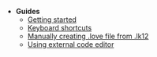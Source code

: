 * **Guides**
  * [Getting started](/Documentation/Guides/Getting_Started.md)
  * [Keyboard shortcuts](/Documentation/Guides/Keyboard_shortcuts.md)
  * [Manually creating .love file from .lk12](/Documentation/Guides/Manually_creating_.love_file_from_.lk12.md)
  * [Using external code editor](/Documentation/Guides/Using_external_code_editor.md)
